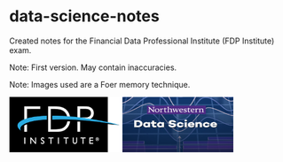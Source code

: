 # data-science-notes

Created notes for the Financial Data Professional Institute (FDP Institute) exam. 

Note:  First version.  May contain inaccuracies. 

Note:  Images used are a Foer memory technique.  


<img src="images/fdp.png" width="200" height="100">

<img src="images/nu data science.png" width="200" height="100">
